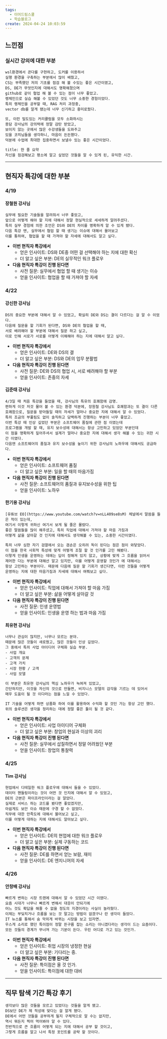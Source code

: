 ```yaml
---
tags:
  - 이어드림스쿨
  - 학습블로그
create: 2024-04-24 10:03:59
---
```


## 느낀점

###  실시간 강의에 대한 부분
```ad-note
wsl환경에서 콘다를 구현하고, 도커를 이용하서 
실행 환경을 구축하는 부분에서 많이 배웠고,
CS는 부족했던 저의 기초를 점검 해 볼 수있는 좋은 시간이였고,
DS, DE가 무엇인지에 대해서도 명확해졌으며
github로 같이 협업 해 볼 수 있는 점이 너무 좋았고.
랭체인으로 실습 해볼 수 있었던 것도 너무 소중한 경험이었다.
특히 랭체인을 공부할 때, RAG 처리 과정중, 
vector db를 알게 됐는데 너무 신기하고 흥미로웠다.

또, 이런 밀도있는 커리큘럼을 모두 소화하시는 
용담 강사님의 강의력에 정말 감탄 받았고,
보이지 않는 곳에서 많은 수강생들을 도와주고 
있을 코치님들을 생각하니, 마음이 든든했다.
덕분에 수업에 최대한 집중하면서 보낼수 있는 좋은 시간이었다.
```

```ad-tip
title: 한 줄 요약
자신을 점검해보고 평소에 알고 싶었던 것들을 알 수 있게 된, 유익한 시간.
```


---
##  현직자 특강에 대한 부분
### 4/19 
#### 장철원 강사님
```ad-note
실무에 필요한 기술들을 알려줘서 너무 좋았고,
앞으로 어떻게 해야 할 지에 대해서 정말 현실적으로 세세하게 알려주셨다.
특히 실무 경험에 의한 조언은 DS와 DE의 차이를 명확하게 알 수 있게 됐다.
다음 특강 땐, 실무에서 협업 할 때 생기는 이슈에 대해서 물어보고
이를 통하여, 협업을 할 때 가져야 할 자세에 대해서도 알고 싶다.
```

- **이번 현직자 특강에서**
	- 얻은 인사이트: DS와 DE중 어떤 걸 선택해야 하는 지에 대한 확신
	- 더 알고 싶은 부분: DE의 실무적인 워크 플로우
- **다음 현직자 특강이 진행 된다면**
	- 사전 질문: 실무에서 협업 할 때 생기는 이슈
	- 얻을 인사이트: 협업을 할 때 가져야 할 자세

### 4/22
#### 강신한 강사님
```ad-note
DS의 중요한 부분에 대해서 알 수 있었고, 확실히 DE와 DS는 결이 다르다는 걸 알 수 이었다.
다음에 질문을 할 기회가 된다면, DS와 DE의 협업을 할 때, 
서로 배려해야 할 부분에 대해서 질문 하고 싶고,
이로 인해 서로가 서로를 어떻게 이해해야 하는 지에 대해서 알고 싶다.
```

- **이번 현직자 특강에서**
	- 얻은 인사이트: DE와 DS의 결
	- 더 알고 싶은 부분:  DS와 DE의 업무 분활법
- **다음 현직자 특강이 진행 된다면**
	- 사전 질문: DE와 DS의 협업 시, 서로 배려해야 할 부분
	- 얻을 인사이트: 존중의 자세

#### 김준태 강사님
```ad-note
4/3일 때 처음 특강을 들었을 때, 강사님의 특유의 호쾌함에 감명.
편하게 이것 저것 물어 볼 수 있는 환경 덕분에, 장원철 강사님도 호쾌함과는 또 결이 다른
호쾌함으로, 질문을 받아들일 때의 자세가 얼마나 중요한 지에 대해서 알 수 있었다.
특히 조금의 부풀림도 없이 솔직하고 담백하게 진행하는 부분이 너무 좋았고.
이번 특강 때 인상 깊었던 부분은 소프트웨어 품질에 관한 점 이였는데
프로그램을 개발 할 때, 유지 보수성에 대해서는 항상 고민하고 있었던 부분인데
이 점을 명확하게 짚어주셔서 설계가 얼마나 중요한 지에 대해서 생각 해볼 수 있는 귀한 시간 이였다.
다음엔 소프트웨어의 품질과 유지 보수성을 높이기 위한 강사님의 노하우에 대해서도 궁금하다.
```

- **이번 현직자 특강에서**
	- 얻은 인사이트: 소프트웨어 품질
	- 더 알고 싶은 부분: 일을 할 때의 마음가짐
- **다음 현직자 특강이 진행 된다면**
	- 사전 질문: 소프트웨어의 품질과 유지보수성을 위한 팁
	- 얻을 인사이트: 노하우

#### 한기용 강사님
```ad-note
[유튜브 EO](https://www.youtube.com/watch?v=nLL409se8sM) 체널에서 말씀을 들은 적이 있는데, 
여기서 이렇게 귀하신 여기서 보게 될 줄은 몰랐다.
좋은 말씀들을 많이 해주셨고, 특히 직업에 대해서 가져야 할 마음 가짐과
어떻게 삶을 살아갈 것 인지에 대해서도 생각해볼 수 있는, 소중한 시간이였다.

특히 너무 심한 자기 검열에서 오는 겸손은 오히려 독이 된다는 점은 점이 와닿았다.
이 점을 한국 사회적 특성에 맞게 어떻게 조절 할 것 인가를 고민 해봤다.
이렇게 인생을 운영하는 데에는 답이 정해져 있지 않고, 상황에 맞게 그 흐름을 읽어서
제어한 다는 부분에 대해선 알고 있지만, 이를 어떻게 운영할 것인가 에 대해서는
항상 고민하는 부분이다. 때문에 다음에 질문 할 기회가 생긴다면, 이런 것들을 어떻게
운영하는 지에 대한 마음가짐과 자세에 대해서 여쭤보고 싶다.
```

- **이번 현직자 특강에서**
	- 얻은 인사이트: 직업에 대해서 가져야 할 마음 가짐
	- 더 알고 싶은 부분: 삶을 어떻게 살아갈 것
- **다음 현직자 특강이 진행 된다면**
	- 사전 질문: 인생 운영법
	- 얻을 인사이트: 인생을 운영 하는 법과 마음 가짐

#### 최유현 강사님
```ad-note
너무나 관심이 많지만, 너무나 모르는 분야.
때문에 많은 것들이 새로웠고, 많은 것들이 인상 깊었다.
그 중에서 특히 사업 아이디어 구체화 실습 부분.
- 사업 개요
- 고객의 문제
- 고객 가치
- 시장 현황 / 고객
- 사업 모델

이 부분은 최유현 강사님의 핵심 노하우가 녹여져 있었고,
간단하지만, 이것을 자신의 것으로 만들면, 비지니스 모델의 감각을 기르는 데 있어서
매우 도움이 될 것 이다라는 점을 느낄 수 있었다.

IT 기술을 어떻게 하면 상품화 하여 이를 활용하여 수익화 할 것인 가는 항상 고민 했다.
위의 솔루션은 생각을 정리하는 데에 정말 좋은 툴이 될 것 같다.
```

- **이번 현직자 특강에서**
	- 얻은 인사이트: 사업 아이디어 구체화
	- 더 알고 싶은 부분: 창업의 현실과 이상의 괴리
- **다음 현직자 특강이 진행 된다면**
	- 사전 질문: 실무에서 삽질하면서 정말 어려웠던 부분
	- 얻을 인사이트: 창업의 통찰력


### 4/25
#### Tim 강사님
```ad-note
현업에서 디테일한 워크 플로우에 대해서 들을 수 있었다.
데이터 핸들링이라는 것이 어떤 것 인지에 대해서 알 수 있었고,
DE의 근본은 파이프라인이라는 걸 알았다. 
실제로 서비스 하는 코드를 봤다면 좋았겠지만, 
아쉽게도 보안 이슈 때문에 구경 할 수 없었다.
직무에 대한 만족도에 대해서 물어보고 싶고,
이를 어떻게 대하는 지에 대해서도 알아보고 싶다.
```


- **이번 현직자 특강에서**
	- 얻은 인사이트:  DE의 현업에 대한 워크 플로우
	- 더 알고 싶은 부분: 실제 구동하는 코드
- **다음 현직자 특강이 진행 된다면**
	- 사전 질문: DE를 하면서 얻는 보람, 재미
	- 얻을 인사이트: DE 엔지니어의 자세


### 4/26

#### 안창배 강사님

```ad-note
빠르게 변하는 시장 트렌에 대해서 알 수 있었던 시간 이였다.
요즘 시대가 너무나 빠르게 변해서 대응이 안되기에
어느 것도 확답을 해줄 수 없을 정도의 지경이라는 사실이 놀라웠다.
이제는 부딪치거나 흐름을 보는 것 말고는 방법이 없겠구나 란 생각이 들었다.
IT 뉴스를 통해서 숨 막히게 바뀌는 시장을 보고 있자면.
우스게 소리로 했던 특이점이 정말 뜬구름 잡는 소리는 아니겠다라는 생각이 드는 요즘이다.
모든 것들의 경계가 무너져 가는 기분이 든다. 우린 어디로 가고 있는 것인가.
```

- **이번 현직자 특강에서**
	- 얻은 인사이트: 취업 시장의 냉정한 현실
	- 더 알고 싶은 부분: 기다리는 중.
- **다음 현직자 특강이 진행 된다면**
	- 사전 질문: 특이점은 올 것 인가.
	- 얻을 인사이트:  특이점에 대한 대비


---
## 직무 탐색 기간 특강 후기

```ad-note
생각보다 많은 것들을 모르고 있었다는 것들을 알게 됐고.
DS보단 DE가 제 적성에 맞다는 걸 알게 됐다.
DE에서 어떤 것들을 공부하게 될지 구체적으로 알 수는 없지만,
역시 뭐든지 찍어 먹어봐야 알 수 있다.
전반적으로 큰 흐름이 어떻게 되는 지에 대해서 공부 할 것이고,
그렇게 흐름을 알고 나서 특정 포인트를 공략 할 것이다.
```
